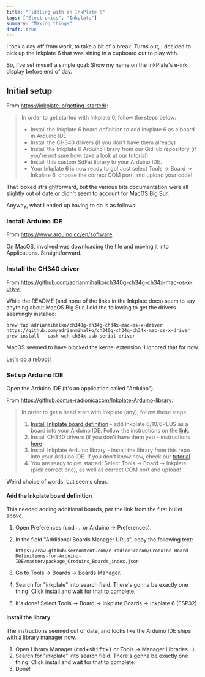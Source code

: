 ```yaml
---
title: "Fiddling with an InkPlate 6"
tags: ["Electronics", "Inkplate"]
summary: "Making things"
draft: true
---
```


I took a day off from work, to take a bit of a break. Turns out, I decided to pick up the Inkplate 6 that was sitting in a cupboard out to play with.

So, I've set myself a simple goal: Show my name on the InkPlate's e-ink display before end of day.

## Initial setup

From https://inkplate.io/getting-started/:

> In order to get started with Inkplate 6, follow the steps below:
>
> - Install the Inkplate 6 board definition to add Inkplate 6 as a board in Arduino IDE
> - Install the CH340 drivers (if you don't have them already)
> - Install the Inkplate 6 Arduino library from our GitHub repository (if you're not sure how, take a look at our tutorial)
> - Install this custom SdFat library to your Arduino IDE.
> - Your Inkplate 6 is now ready to go! Just select Tools -> Board -> Inkplate 6, choose the correct COM port, and upload your code!

That looked straightforward, but the various bits documentation were all slightly out of date or didn't seem to account for MacOS Big Sur.

Anyway, what I ended up having to do is as follows:

### Install Arduino IDE

From https://www.arduino.cc/en/software

On MacOS, involved was downloading the file and moving it into Applications. Straightforward.

### Install the CH340 driver

From https://github.com/adrianmihalko/ch340g-ch34g-ch34x-mac-os-x-driver

While the README (and none of the links in the Inkplate docs) seem to say anything about MacOS Big Sur, I did the following to get the drivers seemingly installed:

```
brew tap adrianmihalko/ch340g-ch34g-ch34x-mac-os-x-driver https://github.com/adrianmihalko/ch340g-ch34g-ch34x-mac-os-x-driver
brew install --cask wch-ch34x-usb-serial-driver
```

MacOS seemed to have blocked the kernel extension. I ignored that for now.

Let's do a reboot!

### Set up Arduino IDE

Open the Arduino IDE (it's an application called "Arduino").

From https://github.com/e-radionicacom/Inkplate-Arduino-library:

> In order to get a head start with Inkplate (any), follow these steps:
>
> 1. [Install Inkplate board definition](https://github.com/e-radionicacom/Croduino-Board-Definitions-for-Arduino-IDE/blob/master/README.md) - add Inkplate 6/10/6PLUS as a board into your Arduino IDE. Follow the instructions on the [link](https://e-radionica.com/en/blog/add-inkplate-6-to-arduino-ide/).
> 2. Install CH340 drivers (if you don't have them yet) - instructions [here](https://e-radionica.com/en/blog/ch340-driver-installation-croduino-basic3-nova2/)
> 3. Install Inkplate Arduino library - install the library from this repo into your Arduino IDE. If you don't know how, check our [tutorial](https://e-radionica.com/en/blog/arduino-library/#Kako%20instaliraty%20library?).
> 4. You are ready to get started! Select Tools -> Board -> Inkplate (pick correct one), as well as correct COM port and upload!

Weird choice of words, but seems clear.

#### Add the Inkplate board definition

This needed adding additional boards, per the link from the first bullet above.

1. Open Preferences (<kbd>cmd</kbd>+<kbd>,</kbd> or Arduino -> Preferences).
2. In the field "Additional Boards Manager URLs", copy the following text:

   ```
   https://raw.githubusercontent.com/e-radionicacom/Croduino-Board-Definitions-for-Arduino-IDE/master/package_Croduino_Boards_index.json
   ```

3. Go to Tools -> Boards -> Boards Manager.
4. Search for "inkplate" into search field. There's gonna be exactly one thing. Click install and wait for that to complete.
5. It's done! Select Tools -> Board -> Inkplate Boards -> Inkplate 6 (ESP32)

#### Install the library

The instructions seemed out of date, and looks like the Arduino IDE ships with a library manager now.

1. Open Library Manager (<kbd>cmd</kbd>+<kbd>shift</kbd>+<kbd>I</kbd> or Tools -> Manager Libraries...).
2. Search for "inkplate" into search field. There's gonna be exactly one thing. Click install and wait for that to complete.
3. Done!
